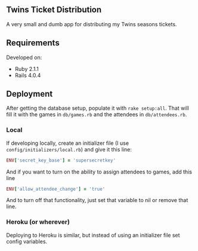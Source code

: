 ## Twins Ticket Distribution

A very small and dumb app for distributing my Twins seasons tickets.

## Requirements

Developed on:
- Ruby 2.1.1
- Rails 4.0.4

## Deployment

After getting the database setup, populate it with `rake setup:all`. That will fill it with the games in `db/games.rb` and the attendees in `db/attendees.rb`.

### Local

If developing locally, create an initializer file (I use `config/initializers/local.rb`) and give it this line:

```ruby
ENV['secret_key_base'] = 'supersecretkey'
```

And if you want to turn on the ability to assign attendees to games, add this line

```ruby
ENV['allow_attendee_change'] = 'true'
```

And to turn off that functionality, just set that variable to nil or remove that line.

### Heroku (or wherever)

Deploying to Heroku is similar, but instead of using an initializer file set config variables.


